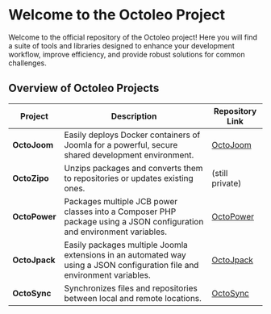 # Welcome to the Octoleo Project

Welcome to the official repository of the Octoleo project! Here you will find a suite of tools and libraries designed to enhance your development workflow, improve efficiency, and provide robust solutions for common challenges.

## Overview of Octoleo Projects

| Project      | Description | Repository Link |
|--------------|-------------|-----------------|
| **OctoJoom** | Easily deploys Docker containers of Joomla for a powerful, secure shared development environment. | [OctoJoom](https://git.vdm.dev/octoleo/octojoom) |
| **OctoZipo** | Unzips packages and converts them to repositories or updates existing ones. | (still private) |
| **OctoPower** | Packages multiple JCB power classes into a Composer PHP package using a JSON configuration and environment variables. | [OctoPower](https://git.vdm.dev/octoleo/octopower) |
| **OctoJpack** | Easily packages multiple Joomla extensions in an automated way using a JSON configuration file and environment variables. | [OctoJpack](https://git.vdm.dev/octoleo/octojpack) |
| **OctoSync** | Synchronizes files and repositories between local and remote locations. | [OctoSync](https://git.vdm.dev/octoleo/octosync) |
